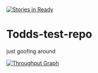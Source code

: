 [![Stories in Ready](https://badge.waffle.io/kelpisland/Todds-test-repo.png?label=ready&title=Ready)](https://waffle.io/kelpisland/Todds-test-repo)
# Todds-test-repo
just goofing around

[![Throughput Graph](https://graphs.waffle.io/kelpisland/Todds-test-repo/throughput.svg)](https://waffle.io/kelpisland/Todds-test-repo/metrics)
